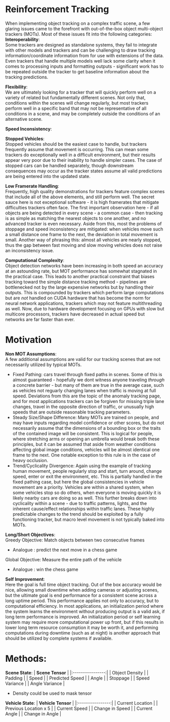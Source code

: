 # Reinforcement Tracking

When implementing object tracking on a complex traffic scene, a few glaring issues came to the forefront with out-of-the-box object multi-object trackers (MOTs).
Most of these issues fit into the following categories:
**Interoperability**:  
Some trackers are designed as standalone systems, they fail to integrate with other models and trackers and can be challenging to draw tracking information/coordinate
information from for use with extensions of the data. Even trackers that handle multiple models well lack some clarity when it comes to processing inputs and formatting 
outputs - significant work has to be repeated outside the tracker to get baseline information about the tracking predictions.

**Flexibility**:  
We are ultimately looking for a tracker that will quickly perform well on a variety of related but fundamentally different scenes. Not only that, conditions within
the scenes will change regularly, but most trackers perform well in a specific band that may not be representative of all conditions in a scene, and may be completely
outside the conditions of an alternative scene.

**Speed Inconsistency**:  


**Stopped Vehicles**:  
Stopped vehicles should be the easiest case to handle, but trackers frequently assume that movement is occurring. This can mean some trackers do exceptionally well
in a difficult environment, but their results appear very poor due to their inability to handle simpler cases. The case of stopped cars can be handled separately, 
though downstream consequences may occur as the tracker states assume all valid predictions are being entered into the updated state.

**Low Framerate Handling**:  
Frequently, high quality demonstrations for trackers feature complex scenes that include all of the above elements, and still perform well. The secret sauce here is
not exceptional software - it is high framerates that mitigate difficulties trackers often face. The first important observation here - if all objects are being detected
in every scene - a common case - then tracking is as simple as matching the nearest objects to one another, and no advanced tracker is even necessary. Aside from this, most
the problems of stoppage and speed inconsistency are mitigated: when vehicles move such a small distance one frame to the next, the deviation in total movement is small.
Another way of phrasing this: almost all vehicles are nearly stopped, thus the gap between fast moving and slow moving vehicles does not raise an inconsistency issue. 

**Computational Complexity**:  
Object detection networks have been increasing in both speed an accuracy at an astounding rate, but MOT performance has somewhat stagnated in the practical case. This
leads to another practical constraint that biases tracking toward the simple distance tracking method - pipelines are bottlenecked not by the large expensive networks
but by handling their outputs. This is compounded by trackers which perform large computations but are _not_ handled on CUDA hardware that has become the norm for
neural network applications, trackers which may not feature multithreading as well. Now, due to hardware development focusing on GPUs with slow but multicore processors,
trackers have decreased in actual speed but networks are far faster than ever.


# Motivation

**Non MOT Assumptions**:  
A few additional assumptions are valid for our tracking scenes that are not necessarily utilized by typical MOTs.
- Fixed Pathing: cars travel through fixed paths in scenes. Some of this is almost guaranteed - hopefully we dont witness anyone traveling _through_ a concrete barrier - but many of them are true in the average case, such as vehicles not reguarly changing lanes when traffic is moving at full speed. Deviations from this are the topic of the anomaly tracking page, and for most applications trackers can be forgiven for missing triple lane changes, travel in the opposite direction of traffic, or unusually high speeds that are outside reasonable tracking parameters.
- Steady Size/Shape Difference: Many MOTs are trained on people, and may have inputs regarding model confidence or other scores, but do not necessarily assume that the dimensions of a bounding box or the traits of the contained image will be consistent. This is logical for people, where stretching arms or opening an umbrella
would break both these principles, but it can be assumed that aside from weather conditions affecting global image conditions, vehicles will be almost identical one frame to the next. One notable exception to this rule is in the case of heavy occlusion.
- Trend/Cyclicality Divergence: Again using the example of tracking human movement, people regularly stop and start, turn around, change speed, enter or exit the environment, etc. This is partially handled in the fixed pathing case, but here the global consistencies in vehicle movement are a priority. Vehicles are within a shared system, when some vehicles stop so do others, when everyone is moving quickly it is likely nearby cars are doing so as well. This further breaks down into cyclicality within a scene - due to traffic patterns, lights, and the inherent cause/effect relationships within traffic lanes. These highly predictable changes to the trend should be exploited by a fully functioning tracker, but macro level movement is not typically baked into MOTs.

**Long/Short Objectives**:  
Greedy Objective: Match objects between two consecutive frames
- Analogue : predict the next move in a chess game

Global Objective: Measure the entire path of the vehicle
- Analogue : win the chess game

**Self Improvement**:  
Here the goal is full time object tracking. Out of the box accuracy would be nice, allowing small downtime when adding cameras or adjusting scenes, but the ultimate goal is end performance for a consistent scene across a long uptime period. This performance applies not only to accuracy, but to computational efficiency. In most applications, an initialization period where the system learns the environment without producing output is a valid ask, if long term performance is improved. An initialization period or self learning system may require more computational power up front, but if this results in lower long term resource consumption it may be worth it, and performing computations during downtime (such as at night) is another approach that should be utilized by complete systems if available.

# Methods:  
**Scene State**:
| **Scene Tensor** |
|:----------------:|
| Object Density |
| Padding |
| Speed |
| Predicted Speed |
| Angle |
| Stoppage |
| Speed Variance |
| Angle Variance |

- Density could be used to mask tensor

**Vehicle State**:
| **Vehicle Tensor** |
|:----------------:|
| Current Location |
| Previous Location x 5 |
| Current Speed |
| Change in Speed |
| Current Angle |
| Change in Angle |

